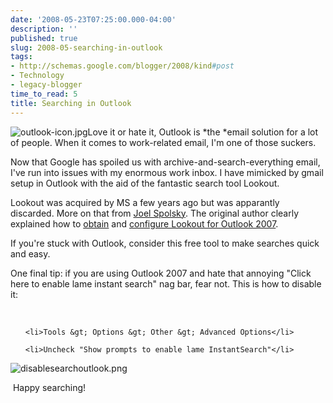 ```yaml
---
date: '2008-05-23T07:25:00.000-04:00'
description: ''
published: true
slug: 2008-05-searching-in-outlook
tags:
- http://schemas.google.com/blogger/2008/kind#post
- Technology
- legacy-blogger
time_to_read: 5
title: Searching in Outlook
---
```


![outlook-icon.jpg](outlook-icon.jpg)Love it or hate it, Outlook is *the *email solution for a lot of people. When it comes to work-related email, I'm one of those suckers.

Now that Google has spoiled us with archive-and-search-everything email, I've run into issues with my enormous work inbox. I have mimicked by gmail setup in Outlook with the aid of the fantastic search tool Lookout.

Lookout was acquired by MS a few years ago but was apparantly discarded. More on that from [Joel Spolsky](http://www.joelonsoftware.com/items/2007/12/24.html). The original author clearly explained how to [obtain](http://www.majorgeeks.com/Lookout_d4808.html) and [configure Lookout for Outlook 2007](http://www.belshe.com/2007/12/06/how-to-install-lookout-on-outlook-2007/).

If you're stuck with Outlook, consider this free tool to make searches quick and easy.

One final tip: if you are using Outlook 2007 and hate that annoying "Click here to enable lame instant search" nag bar, fear not. This is how to disable it:



&nbsp;

<ul>

	<li>Tools &gt; Options &gt; Other &gt; Advanced Options</li>

	<li>Uncheck "Show prompts to enable lame InstantSearch"</li>

</ul>



![disablesearchoutlook.png](disablesearchoutlook.png)

 Happy searching!